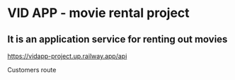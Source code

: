 # VID APP - movie rental project

## It is an application service for renting out movies

<!-- Home or root route -->
https://vidapp-project.up.railway.app/api

Customers route
